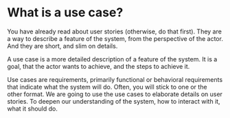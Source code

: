 # What is a use case?

You have already read about user stories (otherwise, do that first). They are a way to describe a feature of the system, from the perspective of the actor. And they are short, and slim on details.

A use case is a more detailed description of a feature of the system. It is a goal, that the actor wants to achieve, and the steps to achieve it.

Use cases are requirements, primarily functional or behavioral requirements that indicate what the system will do. Often, you will stick to one or the other format. We are going to use the use cases to elaborate details on user stories. To deepen our understanding of the system, how to interact with it, what it should do.
